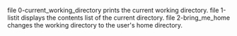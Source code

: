 file 0-current_working_directory prints the current working directory.
file 1-listit displays the contents list of the current directory.
file 2-bring_me_home changes the working directory to the user's home directory.
